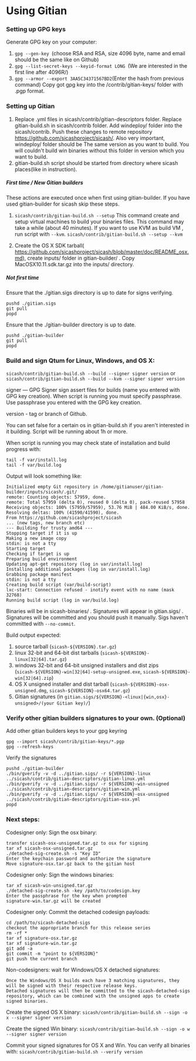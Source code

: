 Using Gitian
====================
### Setting up GPG keys
Generate GPG key on your computer:
1. ```gpg --gen-key ```(choose RSA and RSA, size 4096 byte, name and email should be the same like on Github)
2. ```gpg --list-secret-keys --keyid-format LONG ```(We are interested in the first line after 4096R/)
3. ```gpg --armor --export 3AA5C34371567BD2```(Enter the hash from previous command)
Copy got gpg key into the /contrib/gitian-keys/ folder with .pgp format.
### Setting up Gitian
1. Replace .yml files in sicash/contrib/gitian-descriptors folder. Replace gitian-build.sh in sicash/contrib folder. Add windeploy/ folder into the sicash/contrib. Push these changes to remote repository https://github.com/sicashproject/sicash/. Also very important, windeploy/ folder should be The same version as you want to build. You will couldn't build win binaries without this folder in version which you want to build.
2. gitian-build.sh script should be started from directory where sicash places(like in instruction).
##### First time / New Gitian builders
These actions are executed once when first using gitian-builder. If you have used gitian-builder for sicash skip these steps.
1. ```sicash/contrib/gitian-build.sh --setup``` This command create and setup virtual machines to build your binaries files. This command may take a while (about 40 minutes). If you want to use KVM as build VM , run script with ```--kvm```.
    ```sicash/contrib/gitian-build.sh --setup --kvm```

2. Create the OS X SDK tarball( https://github.com/sicashproject/sicash/blob/master/doc/README_osx.md), create inputs/ folder in gitian-builder/ . Copy MacOSX10.11.sdk.tar.gz into the inputs/ directory.
##### Not first time
Ensure that the ./gitian.sigs directory is up to date for signs verifying.

    pushd ./gitian.sigs
    git pull
    popd

Ensure that the ./gitian-builder directory is up to date.

    pushd ./gitian-builder
    git pull
    popd

### Build and sign Qtum for Linux, Windows, and OS X:

  ```sicash/contrib/gitian-build.sh --build --signer signer version``` or 
  ```sicash/contrib/gitian-build.sh --build --kvm --signer signer version```

signer — GPG Signer sign assert files for builds (name you entered with GPG key creation). When script is running you must specify passphrase. Use passphrase you entered with the GPG key creation. 

version - tag or branch of Github.

You can set false for a certain os in gitian-build.sh if you aren't interested in it building.
Script will be running about 1h or more.

When script is running you may check state of installation and build progress with:

    tail -f var/install.log
    tail -f var/build.log
    
Output will look something like:
    
    Initialized empty Git repository in /home/gitianuser/gitian-builder/inputs/sicash/.git/
    remote: Counting objects: 57959, done.
    remote: Total 57959 (delta 0), reused 0 (delta 0), pack-reused 57958
    Receiving objects: 100% (57959/57959), 53.76 MiB | 484.00 KiB/s, done.
    Resolving deltas: 100% (41590/41590), done.
    From https://github.com/sicashproject/sicash
    ... (new tags, new branch etc)
    --- Building for trusty amd64 ---
    Stopping target if it is up
    Making a new image copy
    stdin: is not a tty
    Starting target
    Checking if target is up
    Preparing build environment
    Updating apt-get repository (log in var/install.log)
    Installing additional packages (log in var/install.log)
    Grabbing package manifest
    stdin: is not a tty
    Creating build script (var/build-script)
    lxc-start: Connection refused - inotify event with no name (mask 32768)
    Running build script (log in var/build.log)


Binaries will be in sicash-binaries/ . Signatures will appear in gitian.sigs/ . Signatures will be committed and you should push it manually. Sigs haven't committed with ```--no-commit```.

Build output expected:

  1. source tarball (`sicash-${VERSION}.tar.gz`)
  2. linux 32-bit and 64-bit dist tarballs (`sicash-${VERSION}-linux[32|64].tar.gz`)
  3. windows 32-bit and 64-bit unsigned installers and dist zips (`sicash-${VERSION}-win[32|64]-setup-unsigned.exe`, `sicash-${VERSION}-win[32|64].zip`)
  4. OS X unsigned installer and dist tarball (`sicash-${VERSION}-osx-unsigned.dmg`, `sicash-${VERSION}-osx64.tar.gz`)
  5. Gitian signatures (in `gitian.sigs/${VERSION}-<linux|{win,osx}-unsigned>/(your Gitian key)/`)

### Verify other gitian builders signatures to your own. (Optional)

Add other gitian builders keys to your gpg keyring

    gpg --import sicash/contrib/gitian-keys/*.pgp
    gpg --refresh-keys

Verify the signatures

    pushd ./gitian-builder
    ./bin/gverify -v -d ../gitian.sigs/ -r ${VERSION}-linux ../sicash/contrib/gitian-descriptors/gitian-linux.yml
    ./bin/gverify -v -d ../gitian.sigs/ -r ${VERSION}-win-unsigned ../sicash/contrib/gitian-descriptors/gitian-win.yml
    ./bin/gverify -v -d ../gitian.sigs/ -r ${VERSION}-osx-unsigned ../sicash/contrib/gitian-descriptors/gitian-osx.yml
    popd

### Next steps:

Codesigner only: Sign the osx binary:

    transfer sicash-osx-unsigned.tar.gz to osx for signing
    tar xf sicash-osx-unsigned.tar.gz
    ./detached-sig-create.sh -s "Key ID"
    Enter the keychain password and authorize the signature
    Move signature-osx.tar.gz back to the gitian host

Codesigner only: Sign the windows binaries:

    tar xf sicash-win-unsigned.tar.gz
    ./detached-sig-create.sh -key /path/to/codesign.key
    Enter the passphrase for the key when prompted
    signature-win.tar.gz will be created

Codesigner only: Commit the detached codesign payloads:

    cd /path/to/sicash-detached-sigs
    checkout the appropriate branch for this release series
    rm -rf *
    tar xf signature-osx.tar.gz
    tar xf signature-win.tar.gz
    git add -a
    git commit -m "point to ${VERSION}"
    git push the current branch

Non-codesigners: wait for Windows/OS X detached signatures:

    Once the Windows/OS X builds each have 3 matching signatures, they will be signed with their respective release keys.
    Detached signatures will then be committed to the sicash-detached-sigs repository, which can be combined with the unsigned apps to create signed binaries.

Create the signed OS X binary:
```sicash/contrib/gitian-build.sh --sign -o x --signer signer version```

Create the signed Win binary:
```sicash/contrib/gitian-build.sh --sign -o w --signer signer version```

Commit your signed signatures for OS X and Win.
You can verify all binaries with:
```sicash/contrib/gitian-build.sh --verify version```